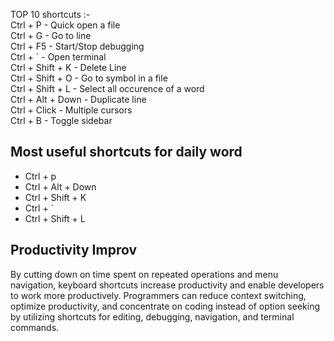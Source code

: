 TOP 10 shortcuts :-  
Ctrl + P - Quick open a file    
Ctrl + G  - Go to line    
Ctrl + F5 - Start/Stop debugging  
Ctrl + ` - Open terminal     
Ctrl + Shift + K - Delete Line  
Ctrl +  Shift + O - Go to symbol in a file   
Ctrl + Shift + L - Select all occurence of a word    
Ctrl + Alt + Down - Duplicate line    
Ctrl + Click - Multiple cursors    
Ctrl + B - Toggle sidebar    

## Most useful shortcuts for daily word
* Ctrl + p
* Ctrl + Alt + Down
* Ctrl + Shift + K
* Ctrl + `
* Ctrl + Shift + L

## Productivity Improv  
By cutting down on time spent on repeated operations and menu navigation, keyboard shortcuts increase productivity and enable developers to work more productively. Programmers can reduce context switching, optimize productivity, and concentrate on coding instead of option seeking by utilizing shortcuts for editing, debugging, navigation, and terminal commands. 
